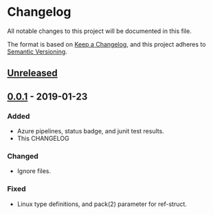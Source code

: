 # Changelog

All notable changes to this project will be documented in this file.

The format is based on [Keep a Changelog](https://keepachangelog.com/en/1.0.0/),
and this project adheres to [Semantic Versioning](https://semver.org/spec/v2.0.0.html).

## [Unreleased]

## [0.0.1] - 2019-01-23

### Added

- Azure pipelines, status badge, and junit test results.
- This CHANGELOG

### Changed

- Ignore files.

### Fixed

- Linux type definitions, and pack(2) parameter for ref-struct.

[unreleased]: https://github.com/codenstein/twain-js/compare/0.0.1...HEAD
[0.0.1]: https://github.com/codenstein/twain-js/compare/0.0.0...0.0.1
